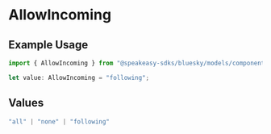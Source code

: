 # AllowIncoming

## Example Usage

```typescript
import { AllowIncoming } from "@speakeasy-sdks/bluesky/models/components";

let value: AllowIncoming = "following";
```

## Values

```typescript
"all" | "none" | "following"
```
